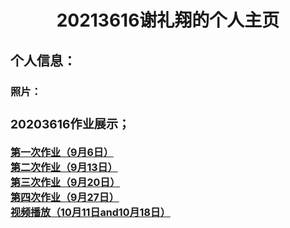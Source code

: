 <!DOCTYPE html>
<html lang="en">
<head>
    <meta charset="UTF-8">
    <title>20213616个人主页</title>
    <style>
        body{
            background: url(p1.jpg)no-repeat center center;
            background-size: cover;
            background-attachment: fixed;
        }
        .title{
            text-align: center;
        }
        .a{
           font-size: 16px;
            color: #0080ff;
            text-decoration: none;
            font-weight: bold;
        }
    </style>
</head>
<body>
<div class="title">
    <h1>20213616谢礼翔的个人主页</h1>
</div>
<h2>个人信息：</h2>
<H3>照片：<url="/XieLX/images/"</H3>

<h3>20203616作业展示；</h3>
<div class="a">
     <a href="20213616-20230906.text">第一次作业（9月6日）</a>
     </br>
     <a href="20213616-20230913.html">第二次作业（9月13日）</a>
     </br>
     <a href="20213616-20230920.html">第三次作业（9月20日）</a>
     </br>
     <a href="20213616-20230927.html">第四次作业（9月27日）</a>
     </br>
     <a href="视频播放.html">视频播放（10月11日and10月18日）</a>
</div>
</body>
</html>
